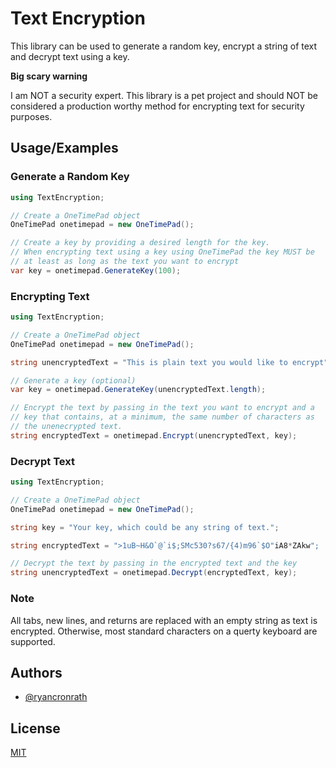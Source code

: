 # Text Encryption

This library can be used to generate a random key, encrypt a string of text and decrypt text using a key.

**Big scary warning**

I am NOT a security expert.  This library is a pet project and should NOT be considered a production worthy method for encrypting text for security purposes.


## Usage/Examples

### Generate a Random Key
```csharp
using TextEncryption;

// Create a OneTimePad object
OneTimePad onetimepad = new OneTimePad();

// Create a key by providing a desired length for the key.
// When encrypting text using a key using OneTimePad the key MUST be 
// at least as long as the text you want to encrypt
var key = onetimepad.GenerateKey(100);

```

### Encrypting Text
```csharp
using TextEncryption;

// Create a OneTimePad object
OneTimePad onetimepad = new OneTimePad();

string unencryptedText = "This is plain text you would like to encrypt";

// Generate a key (optional)
var key = onetimepad.GenerateKey(unencryptedText.length);

// Encrypt the text by passing in the text you want to encrypt and a
// key that contains, at a minimum, the same number of characters as 
// the unenecrypted text.
string encryptedText = onetimepad.Encrypt(unencryptedText, key);
```

### Decrypt Text
```csharp
using TextEncryption;

// Create a OneTimePad object
OneTimePad onetimepad = new OneTimePad();

string key = "Your key, which could be any string of text."; 

string encryptedText = ">1uB~H&O`@`i$;SMc530?s67/{4)m96`$O"iA8*ZAkw";

// Decrypt the text by passing in the encrypted text and the key
string unencryptedText = onetimepad.Decrypt(encryptedText, key);
```

### Note
All tabs, new lines, and returns are replaced with an empty string as text is encrypted.  Otherwise, most standard characters on a querty keyboard are supported.


## Authors

- [@ryancronrath](https://github.com/ryancronrath)


## License

[MIT](https://choosealicense.com/licenses/mit/)

